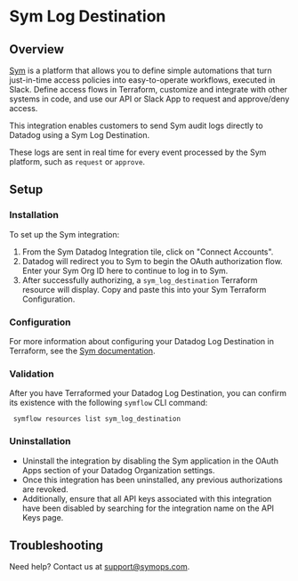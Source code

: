 # Sym Log Destination

## Overview

[Sym][1] is a platform that allows you to define simple automations that turn just-in-time access policies into easy-to-operate workflows, executed in Slack. Define access flows in Terraform, customize and integrate with other systems in code, and use our API or Slack App to request and approve/deny access.

This integration enables customers to send Sym audit logs directly to Datadog using a Sym Log Destination. 

These logs are sent in real time for every event processed by the Sym platform, such as `request` or `approve`.

## Setup

### Installation

To set up the Sym integration:
1. From the Sym Datadog Integration tile, click on "Connect Accounts".
2. Datadog will redirect you to Sym to begin the OAuth authorization flow. Enter your Sym Org ID here to continue to log in to Sym.
3. After successfully authorizing, a `sym_log_destination` Terraform resource will display. Copy and paste this into your Sym Terraform Configuration.

### Configuration

For more information about configuring your Datadog Log Destination in Terraform, see the [Sym documentation][3].

### Validation

After you have Terraformed your Datadog Log Destination, you can confirm its existence with the following `symflow` CLI command:
```
 symflow resources list sym_log_destination
```

### Uninstallation

- Uninstall the integration by disabling the Sym application in the OAuth Apps section of your Datadog Organization settings.
- Once this integration has been uninstalled, any previous authorizations are revoked.
- Additionally, ensure that all API keys associated with this integration have been disabled by searching for the integration name on the API Keys page.

## Troubleshooting

Need help? Contact us at [support@symops.com][2].

[1]: https://symops.com/
[2]: mailto:support@symops.com
[3]: https://docs.symops.com/docs/datadog
